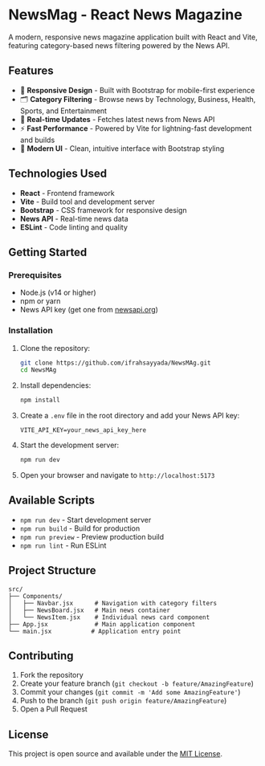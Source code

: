 # NewsMag - React News Magazine

A modern, responsive news magazine application built with React and Vite, featuring category-based news filtering powered by the News API.

## Features

- 📱 **Responsive Design** - Built with Bootstrap for mobile-first experience
- 🗂️ **Category Filtering** - Browse news by Technology, Business, Health, Sports, and Entertainment
- 🔄 **Real-time Updates** - Fetches latest news from News API
- ⚡ **Fast Performance** - Powered by Vite for lightning-fast development and builds
- 🎨 **Modern UI** - Clean, intuitive interface with Bootstrap styling

## Technologies Used

- **React** - Frontend framework
- **Vite** - Build tool and development server
- **Bootstrap** - CSS framework for responsive design
- **News API** - Real-time news data
- **ESLint** - Code linting and quality

## Getting Started

### Prerequisites

- Node.js (v14 or higher)
- npm or yarn
- News API key (get one from [newsapi.org](https://newsapi.org))

### Installation

1. Clone the repository:
   ```bash
   git clone https://github.com/ifrahsayyada/NewsMAg.git
   cd NewsMAg
   ```

2. Install dependencies:
   ```bash
   npm install
   ```

3. Create a `.env` file in the root directory and add your News API key:
   ```
   VITE_API_KEY=your_news_api_key_here
   ```

4. Start the development server:
   ```bash
   npm run dev
   ```

5. Open your browser and navigate to `http://localhost:5173`

## Available Scripts

- `npm run dev` - Start development server
- `npm run build` - Build for production
- `npm run preview` - Preview production build
- `npm run lint` - Run ESLint

## Project Structure

```
src/
├── Components/
│   ├── Navbar.jsx      # Navigation with category filters
│   ├── NewsBoard.jsx   # Main news container
│   └── NewsItem.jsx    # Individual news card component
├── App.jsx             # Main application component
└── main.jsx           # Application entry point
```

## Contributing

1. Fork the repository
2. Create your feature branch (`git checkout -b feature/AmazingFeature`)
3. Commit your changes (`git commit -m 'Add some AmazingFeature'`)
4. Push to the branch (`git push origin feature/AmazingFeature`)
5. Open a Pull Request

## License

This project is open source and available under the [MIT License](LICENSE).
